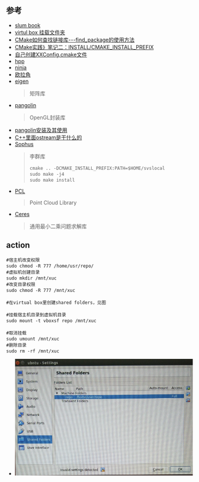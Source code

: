 ## 参考
* [slum book](https://github.com/gaoxiang12/slambook)
* [virtul box 挂载文件夹](https://blog.csdn.net/a962804835/article/details/72820355)
* [CMake如何查找链接库---find_package的使用方法](https://blog.csdn.net/u011092188/article/details/61425924)
* [CMake实践》笔记二：INSTALL/CMAKE_INSTALL_PREFIX](https://blog.csdn.net/primeprime/article/details/53020147)
* [自己创建XXConfig.cmake文件](https://blog.csdn.net/historycomputer/article/details/59121420)
* [hpp](https://blog.csdn.net/davidhsing/article/details/4222227)
* [ninja](https://www.jianshu.com/p/d118615c1943)
* [欧拉角](https://blog.csdn.net/csxiaoshui/article/details/65437633)
* [eigen](http://eigen.tuxfamily.org/index.php?title-Main_Page)
  >矩阵库
* [pangolin](https://github.com/stevenlovegrove/Pangolin)
  >OpenGL封装库
* [pangolin安装及其使用](https://blog.csdn.net/c602273091/article/details/65441315)
* [C++里面ostream是干什么的](https://zhidao.baidu.com/question/584182022.html?qbl=relate_question_3&word=ostream%26%20operator)
* [Sophus](https://github.com/strasdat/Sophus)
  >李群库
  >```
  > cmake .. -DCMAKE_INSTALL_PREFIX:PATH=$HOME/svslocal
  > sudo make -j4
  > sudo make install
  >```
* [PCL](http://pointclouds.org)
  >Point Cloud Library
* [Ceres](https://github.com/ceres-solver/ceres-solver)
  >通用最小二乘问题求解库

## action
```
#宿主机改变权限
sudo chmod -R 777 /home/usr/repo/
#虚拟机创建目录
sudo mkdir /mnt/xuc
#改变目录权限
sudo chmod -R 777 /mnt/xuc

#在virtual box里创建shared folders，见图

#挂载宿主机目录到虚拟机目录
sudo mount -t vboxsf repo /mnt/xuc

#取消挂载
sudo umount /mnt/xuc
#删除目录
sudo rm -rf /mnt/xuc
```
* ![vbox](_images/vbox.png)